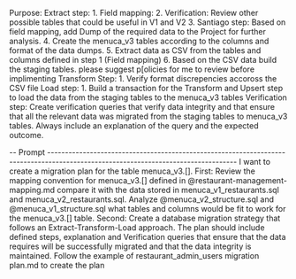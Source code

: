 Purpose: 
Extract step:
    1.    Field mapping:
    2. Verification: Review other possible tables that could be useful in V1 and V2
    3. Santiago step: Based on field mapping, add Dump of the required data to the Project for further analysis.
    4. Create the menuca_v3 tables according to the columns and format of the data dumps.
    5.  Extract data as CSV from the tables and columns defined in step 1 (Field mapping) 
    6.  Based on the CSV data build the staging tables. please suggest p[olicies for me to review before implimenting
Transform Step:
    1. Verify format discrepencies accoross the CSV file
Load step: 
    1. Build a transaction for the Transform and Upsert step to load the data from the staging tables to the menuca_v3 tables
Verification step: 
     Create verification queries that verify data integrity and that ensure that all the relevant data was migrated from the staging tables to menuca_v3 tables. Always include an explanation of the query and the expected outcome.


-- Prompt -----------------------------------------------------------------------------------------------------------------------------------
I want to create a migration plan for the table menuca_v3.[]. 
First: Review the mapping convention for menuca_v3.[] defined in @restaurant-management-mapping.md compare it with the data stored in menuca_v1_restaurants.sql and menuca_v2_restaurants.sql. Analyze @menuca_v2_structure.sql and @menuca_v1_structure.sql what tables and columns would be fit to work for the  menuca_v3.[] table.
Second: Create a database migration strategy that follows an Extract-Transform-Load approach. The plan should include defined steps, explanation and Verification queries that ensure that the data requires will be successfully migrated and that the data integrity is maintained. Follow the example of restaurant_admin_users migration plan.md to create the plan













